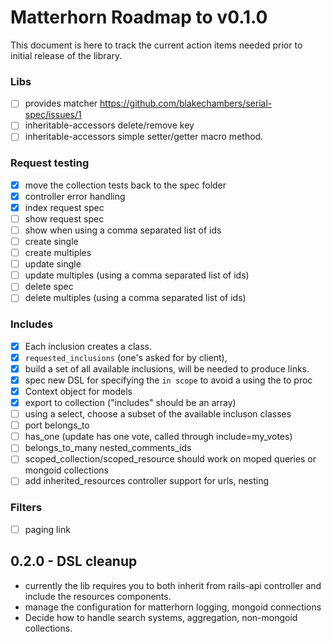 # Matterhorn Roadmap to v0.1.0

This document is here to track the current action items needed prior to initial
release of the library.

### Libs

- [ ] provides matcher https://github.com/blakechambers/serial-spec/issues/1
- [ ] inheritable-accessors delete/remove key
- [ ] inheritable-accessors simple setter/getter macro method.

### Request testing

- [x] move the collection tests back to the spec folder
- [x] controller error handling
- [x] index request spec
- [ ] show request spec
- [ ] show when using a comma separated list of ids
- [ ] create single
- [ ] create multiples
- [ ] update single
- [ ] update multiples (using a comma separated list of ids)
- [ ] delete spec
- [ ] delete multiples (using a comma separated list of ids)

### Includes

- [x] Each inclusion creates a class.
- [x] `requested_inclusions` (one's asked for by client),
- [x] build a set of all available inclusions, will be needed to produce links.
- [x] spec new DSL for specifying the `in scope` to avoid a using the to proc
- [x] Context object for models
- [x] export to collection ("includes" should be an array)
- [ ] using a select, choose a subset of the available incluson classes
- [ ] port belongs_to
- [ ] has_one (update has one vote, called through include=my_votes)
- [ ] belongs_to_many nested_comments_ids
- [ ] scoped\_collection/scoped\_resource should work on moped queries or mongoid collections
- [ ] add inherited\_resources controller support for urls, nesting

### Filters

- [ ] paging link

## 0.2.0 - DSL cleanup

- currently the lib requires you to both inherit from rails-api controller and include the resources components.
- manage the configuration for matterhorn logging, mongoid connections
- Decide how to handle search systems, aggregation, non-mongoid collections.